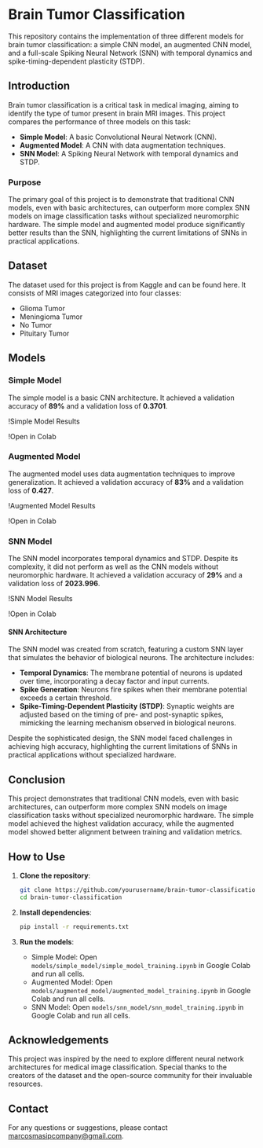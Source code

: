 # Brain Tumor Classification

This repository contains the implementation of three different models for brain tumor classification: a simple CNN model, an augmented CNN model, and a full-scale Spiking Neural Network (SNN) with temporal dynamics and spike-timing-dependent plasticity (STDP).

## Introduction

Brain tumor classification is a critical task in medical imaging, aiming to identify the type of tumor present in brain MRI images. This project compares the performance of three models on this task:
- **Simple Model**: A basic Convolutional Neural Network (CNN).
- **Augmented Model**: A CNN with data augmentation techniques.
- **SNN Model**: A Spiking Neural Network with temporal dynamics and STDP.

### Purpose

The primary goal of this project is to demonstrate that traditional CNN models, even with basic architectures, can outperform more complex SNN models on image classification tasks without specialized neuromorphic hardware. The simple model and augmented model produce significantly better results than the SNN, highlighting the current limitations of SNNs in practical applications.

## Dataset

The dataset used for this project is from Kaggle and can be found here. It consists of MRI images categorized into four classes:
- Glioma Tumor
- Meningioma Tumor
- No Tumor
- Pituitary Tumor

## Models

### Simple Model

The simple model is a basic CNN architecture. It achieved a validation accuracy of **89%** and a validation loss of **0.3701**.

!Simple Model Results

!Open in Colab

### Augmented Model

The augmented model uses data augmentation techniques to improve generalization. It achieved a validation accuracy of **83%** and a validation loss of **0.427**.

!Augmented Model Results

!Open in Colab

### SNN Model

The SNN model incorporates temporal dynamics and STDP. Despite its complexity, it did not perform as well as the CNN models without neuromorphic hardware. It achieved a validation accuracy of **29%** and a validation loss of **2023.996**.

!SNN Model Results

!Open in Colab

#### SNN Architecture

The SNN model was created from scratch, featuring a custom SNN layer that simulates the behavior of biological neurons. The architecture includes:
- **Temporal Dynamics**: The membrane potential of neurons is updated over time, incorporating a decay factor and input currents.
- **Spike Generation**: Neurons fire spikes when their membrane potential exceeds a certain threshold.
- **Spike-Timing-Dependent Plasticity (STDP)**: Synaptic weights are adjusted based on the timing of pre- and post-synaptic spikes, mimicking the learning mechanism observed in biological neurons.

Despite the sophisticated design, the SNN model faced challenges in achieving high accuracy, highlighting the current limitations of SNNs in practical applications without specialized hardware.

## Conclusion

This project demonstrates that traditional CNN models, even with basic architectures, can outperform more complex SNN models on image classification tasks without specialized neuromorphic hardware. The simple model achieved the highest validation accuracy, while the augmented model showed better alignment between training and validation metrics.

## How to Use

1. **Clone the repository**:
    ```bash
    git clone https://github.com/yourusername/brain-tumor-classification.git
    cd brain-tumor-classification
    ```

2. **Install dependencies**:
    ```bash
    pip install -r requirements.txt
    ```

3. **Run the models**:
    - Simple Model: Open `models/simple_model/simple_model_training.ipynb` in Google Colab and run all cells.
    - Augmented Model: Open `models/augmented_model/augmented_model_training.ipynb` in Google Colab and run all cells.
    - SNN Model: Open `models/snn_model/snn_model_training.ipynb` in Google Colab and run all cells.

## Acknowledgements

This project was inspired by the need to explore different neural network architectures for medical image classification. Special thanks to the creators of the dataset and the open-source community for their invaluable resources.

## Contact

For any questions or suggestions, please contact marcosmasipcompany@gmail.com.

